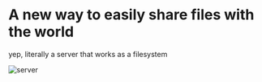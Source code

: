 # A new way to easily share files with the world

yep, literally a server that works as a filesystem

![server](https://user-images.githubusercontent.com/55017307/142475325-f023ca21-c95c-4aa7-aef4-86f99862a63c.gif)
